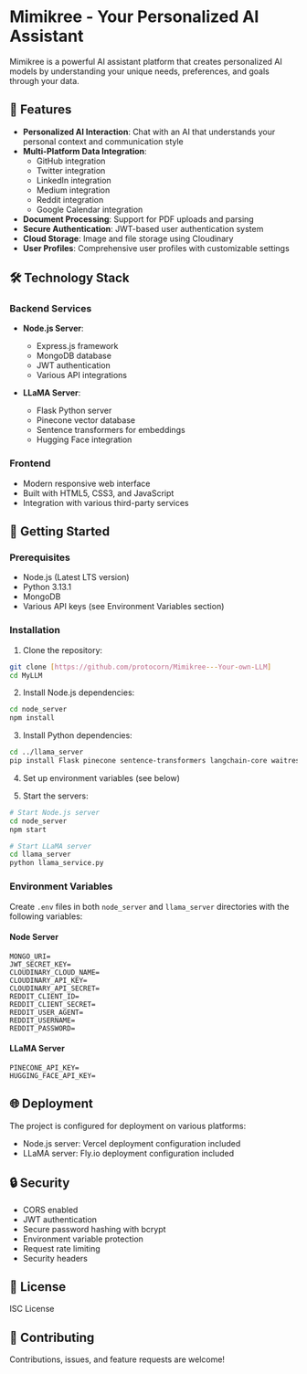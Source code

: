# Mimikree - Your Personalized AI Assistant

Mimikree is a powerful AI assistant platform that creates personalized AI models by understanding your unique needs, preferences, and goals through your data.

## 🌟 Features

- **Personalized AI Interaction**: Chat with an AI that understands your personal context and communication style
- **Multi-Platform Data Integration**:
  - GitHub integration
  - Twitter integration
  - LinkedIn integration
  - Medium integration
  - Reddit integration
  - Google Calendar integration
- **Document Processing**: Support for PDF uploads and parsing
- **Secure Authentication**: JWT-based user authentication system
- **Cloud Storage**: Image and file storage using Cloudinary
- **User Profiles**: Comprehensive user profiles with customizable settings

## 🛠️ Technology Stack

### Backend Services
- **Node.js Server**:
  - Express.js framework
  - MongoDB database
  - JWT authentication
  - Various API integrations

- **LLaMA Server**:
  - Flask Python server
  - Pinecone vector database
  - Sentence transformers for embeddings
  - Hugging Face integration

### Frontend
- Modern responsive web interface
- Built with HTML5, CSS3, and JavaScript
- Integration with various third-party services

## 🚀 Getting Started

### Prerequisites
- Node.js (Latest LTS version)
- Python 3.13.1
- MongoDB
- Various API keys (see Environment Variables section)

### Installation

1. Clone the repository:
```bash
git clone [https://github.com/protocorn/Mimikree---Your-own-LLM]
cd MyLLM
```

2. Install Node.js dependencies:
```bash
cd node_server
npm install
```

3. Install Python dependencies:
```bash
cd ../llama_server
pip install Flask pinecone sentence-transformers langchain-core waitress google-generativeai
```

4. Set up environment variables (see below)

5. Start the servers:
```bash
# Start Node.js server
cd node_server
npm start

# Start LLaMA server
cd llama_server
python llama_service.py
```

### Environment Variables

Create `.env` files in both `node_server` and `llama_server` directories with the following variables:

#### Node Server
```
MONGO_URI=
JWT_SECRET_KEY=
CLOUDINARY_CLOUD_NAME=
CLOUDINARY_API_KEY=
CLOUDINARY_API_SECRET=
REDDIT_CLIENT_ID=
REDDIT_CLIENT_SECRET=
REDDIT_USER_AGENT=
REDDIT_USERNAME=
REDDIT_PASSWORD=
```

#### LLaMA Server
```
PINECONE_API_KEY=
HUGGING_FACE_API_KEY=
```

## 🌐 Deployment

The project is configured for deployment on various platforms:

- Node.js server: Vercel deployment configuration included
- LLaMA server: Fly.io deployment configuration included

## 🔒 Security

- CORS enabled
- JWT authentication
- Secure password hashing with bcrypt
- Environment variable protection
- Request rate limiting
- Security headers

## 📝 License

ISC License

## 🤝 Contributing

Contributions, issues, and feature requests are welcome! 
